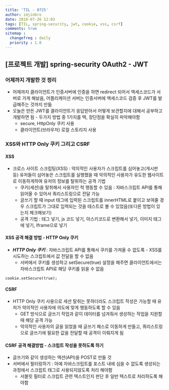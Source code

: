 ```yaml
---
title: 'TIL - 0725'
author: imjinbro
date: 2018-07-26 12:03
tags: [TIL, spring-security, jwt, cookie, xss, csrf]
comments: true
sitemap :
  changefreq : daily
  priority : 1.0
---
```


## [프로젝트 개발] spring-security OAuth2 - JWT
### 어제까지 개발한 것 정리
* 어제까지 클라이언트가 인증서버에 인증을 하면 redirect 되어서 액세스코드가 서버로 가게 해놨음, 어플리케이션 서버는 인증서버에 액세스코드 검증 후 JWT를 발급해주는 것까지 만듦
* 오늘은 만든 JWT를 클라이언트가 응답받아서 어떻게 보관할지에 대해서 공부하고 개발하면 됨 - 두가지 방법 중 1가지를 택, 장단점을 확실히 파악해야함
  * secure, HttpOnly 쿠키 사용
  * 클라이언트(브라우저) 로컬 스토리지 사용
  
### XSS와 HTTP Only 쿠키 그리고 CSRF
#### XSS
* 크로스 사이트 스크립팅(XSS) : 악의적인 사용자가 스크립트를 심어놓고(게시판 등) 유저들이 심어놓은 스크립트를 실행했을 때 악의적인 사용자가 유도한 웹사이트로 이동하게하여 유저의 정보를 탈취하는 공격 기법
  * 쿠키(세션)을 탈취해서 사용자인 척 행동할 수 있음 : 자바스크립트 API를 통해 읽어올 수 있어서 쿼리스트링으로 전달 가능
  * 글쓰기 할 때 input 태그에 입력된 스크립트를 innerHTML로 붙이고 보여줄 경우 스크립트가 그대로 입력되는 것을 테스트로 볼 수 있었음(또다른 방법이 있는지 체크해보기)
  * 공격 기법 : 태그 넣기, js 코드 넣기, 아스키코드로 변환해서 넣기, 이미지 태그에 넣기, Iframe으로 넣기
  
#### XSS 공격 해결 방법 - HTTP Only 쿠키
* ***HTTP Only 쿠키*** : 자바스크립트 API를 통해서 쿠키를 가져올 수 없도록 - XSS를 시도하는 스크립트에서 값 전달을 할 수 없음
  * 서버에서 쿠키를 생성하고 setSecure(true) 설정을 해주면 클라이언트에서는 자바스크립트 API로 해당 쿠키를 읽을 수 없음
  
~~~
cookie.setSecure(true);
~~~
   
#### CSRF
* HTTP Only 쿠키 사용으로 세션 탈취는 못하더라도 스크립트 작성은 가능할 때 유저가 악의적인 사용자에 의도에 맞게 행동하도록 할 수 있음
  * GET 방식으로 글쓰기 작업과 같이 데이터를 넘겨줘서 생성하는 작업을 지원할 때 해당 공격 가능
  * 악의적인 사용자의 글을 읽었을 때 글쓰기 패스로 이동하게 만들고, 쿼리스트링으로 글쓰기에 필요한 값을 전달할 때 공격이 이뤄지게 됨

#### CSRF 공격 해결방법 - 스크립트 작성을 못하도록 하기
* 글쓰기와 같이 생성하는 액션(API)을 POST로 만들 것
* 서버에서 필터링하기 : 아예 자바스크립트를 포스트 내에 심을 수 없도록 생성되는 과정에서 스크립트 태그로 사용되지않도록 처리 해야함
  * 서블릿 필터로 스크립트 관련 텍스트인지 판단 후 일반 텍스트로 처리하도록 해야함


